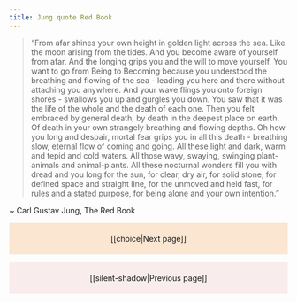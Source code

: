```yaml
---
title: Jung quote Red Book
---
```

>“From afar shines your own height in golden light across the sea. Like the moon arising from the tides. And you become aware of yourself from afar. And the longing grips you and the will to move yourself. You want to go from Being to Becoming because you understood the breathing and flowing of the sea - leading you here and there without attaching you anywhere. And your wave flings you onto foreign shores - swallows you up and gurgles you down. You saw that it was the life of the whole and the death of each one. Then you felt embraced by general death, by death in the deepest place on earth. Of death in your own strangely breathing and flowing depths. Oh how you long and despair, mortal fear grips you in all this death - breathing slow, eternal flow of coming and going. All these light and dark, warm and tepid and cold waters. All those wavy, swaying, swinging plant-animals and animal-plants. All these nocturnal wonders fill you with dread and you long for the sun, for clear, dry air, for solid stone, for defined space and straight line, for the unmoved and held fast, for rules and a stated purpose, for being alone and your own intention.” 

~ Carl Gustav Jung, The Red Book


<p style="text-align: center; background-color: #fae6d1; padding: 20px">[[choice|Next page]]</p>
<p style="text-align: center; background-color: #f9ecec; padding: 20px">[[silent-shadow|Previous page]]</p>
